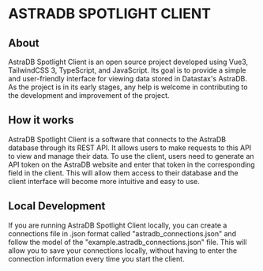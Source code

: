 # ASTRADB SPOTLIGHT CLIENT

## About
   AstraDB Spotlight Client is an open source project developed using Vue3, TailwindCSS 3, TypeScript, and JavaScript. Its goal is to provide a simple and user-friendly interface for viewing data stored in Datastax's AstraDB. As the project is in its early stages, any help is welcome in contributing to the development and improvement of the project.

## How it works
   AstraDB Spotlight Client is a software that connects to the AstraDB database through its REST API. It allows users to make requests to this API to view and manage their data. To use the client, users need to generate an API token on the AstraDB website and enter that token in the corresponding field in the client. This will allow them access to their database and the client interface will become more intuitive and easy to use.

## Local Development
   If you are running AstraDB Spotlight Client locally, you can create a connections file in .json format called "astradb_connections.json" and follow the model of the "example.astradb_connections.json" file. This will allow you to save your connections locally, without having to enter the connection information every time you start the client.
